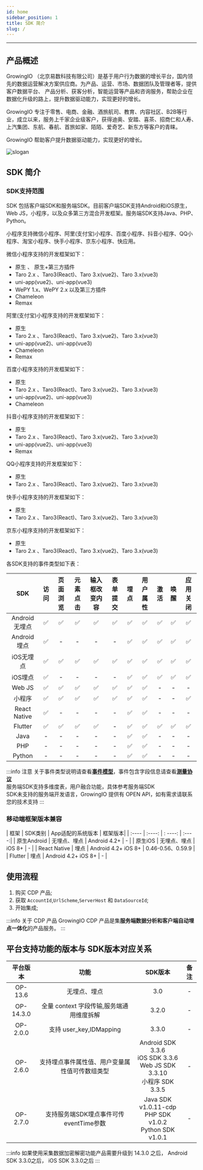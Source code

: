 ```yaml
---
id: home
sidebar_position: 1
title: SDK 简介
slug: /
---
```

--------------

## 产品概述

GrowingIO （北京易数科技有限公司）是基于用户行为数据的增长平台，国内领先的数据运营解决方案供应商。为产品、运营、市场、数据团队及管理者等，提供客户数据平台、  产品分析、获客分析，智能运营等产品和咨询服务，帮助企业在数据化升级的路上，提升数据驱动能力，实现更好的增长。

GrowingIO 专注于零售、电商、金融、酒旅航司、教育、内容社区、B2B等行业，成立以来，服务上千家企业级客户，获得迪奥、安踏、喜茶、招商仁和人寿、上汽集团、东航、春航、首旅如家、陌陌、爱奇艺、新东方等客户的青睐。

GrowingIO 帮助客户提升数据驱动能力，实现更好的增长。

![slogan](https://docs.growingio.com/.gitbook/assets/-LGNxeGABUADKiTWTaEM-LIEN5IgjD_lm1zFG-YX-LIEN8O7RZ9ipiI48vpk45_4_conversion_1_.gif)

## SDK 简介

### SDK支持范围

SDK 包括客户端SDK和服务端SDK。目前客户端SDK支持Android和iOS原生，Web JS，小程序，以及众多第三方混合开发框架。服务端SDK支持Java、PHP、Python。

小程序支持微信小程序、阿里(支付宝)小程序、百度小程序、抖音小程序、QQ小程序、淘宝小程序、快手小程序、京东小程序、快应用。

微信小程序支持的开发框架如下：

- 原生 、 原生+第三方插件
- Taro 2.x 、Taro3(React)、Taro 3.x(vue2)、Taro 3.x(vue3)
- uni-app(vue2)、uni-app(vue3)
- WePY 1.x、WePY 2.x 以及第三方插件
- Chameleon
- Remax

阿里(支付宝)小程序支持的开发框架如下：

- 原生
- Taro 2.x 、Taro3(React)、Taro 3.x(vue2)、Taro 3.x(vue3)
- uni-app(vue2)、uni-app(vue3)
- Chameleon
- Remax

百度小程序支持的开发框架如下：

- 原生
- Taro 2.x 、Taro3(React)、Taro 3.x(vue2)、Taro 3.x(vue3)
- uni-app(vue2)、uni-app(vue3)
- Chameleon

抖音小程序支持的开发框架如下：

- 原生
- Taro 2.x 、Taro3(React)、Taro 3.x(vue2)、Taro 3.x(vue3)
- uni-app(vue2)、uni-app(vue3)
- Remax

QQ小程序支持的开发框架如下：

- 原生
- Taro 2.x 、Taro3(React)、Taro 3.x(vue2)、Taro 3.x(vue3)

快手小程序支持的开发框架如下：

- 原生
- Taro 2.x 、Taro3(React)、Taro 3.x(vue2)、Taro 3.x(vue3)

京东小程序支持的开发框架如下：

- 原生
- Taro 2.x 、Taro3(React)、Taro 3.x(vue2)、Taro 3.x(vue3)

各SDK支持的事件类型如下表：

| SDK | 访问 |  页面浏览  | 元素点击 | 输入框改变内容 | 表单提交 | 埋点 | 用户属性 | 激活 | 唤醒 | 应用关闭 |
|:---:|:---:|:---:|:---:|:---:|:---:|:---:|:---:|:---:|:---:|:----:|
|Android无埋点| ✅ | ✅ | ✅ | ✅ | ✅ | ✅ | ✅ | ✅ | ✅ | ✅ |
|Android埋点  | ✅ | - | - | - | - | ✅ | ✅ | ✅ | ✅ | ✅ |
|iOS无埋点    | ✅ | ✅ | ✅ | ✅ | ✅ | ✅ | ✅ | ✅ | ✅ | ✅ |
|iOS埋点      | ✅ | - | - | - | - | ✅ | ✅ | ✅ | ✅ | ✅ |
|Web JS      | ✅ | ✅ | ✅ | ✅ | ✅ | ✅ | ✅ | - | - |  -|
|小程序       | ✅ | ✅ | ✅ | ✅ | ✅ | ✅ | ✅ | -  | - | ✅ |
|React Native| ✅ | - | - | - | - | ✅ | ✅ | - | - | - |
|Flutter     | ✅ | ✅ | ✅ | ✅ | - | ✅ | ✅ | ✅ | ✅ | ✅ |
|Java        | - | - | - | - | - | ✅ | ✅ | - | - | - |
|PHP         | - | - | - | - | - | ✅ | ✅ | - | - | - |
|Python      | - | - | - | - | - | ✅ | ✅ | - | - | - |

:::info 注意
关于事件类型说明请查看[**事件模型**](/docs/basicknowledge/eventModel)，事件包含字段信息请查看[**测量协议**](/docs/Measurement%20Protocol) <br/>
服务端SDK支持多维度表，用户融合功能，具体参考服务端SDK<br/>
SDK未支持的服务端开发语言，GrowingIO 提供有 OPEN API，如有需求请联系您的技术支持
:::

### 移动端框架版本兼容

|  框架  | SDK类别 | App适配的系统版本 | 框架版本|
|  :----  | :----:  | : ----: | :----:|
| 原生Android | 无埋点、埋点 | Android 4.2+ | - |
| 原生iOS | 无埋点、埋点 | iOS 8+ |  - |
| React Native | 埋点 | Android 4.2+  iOS 8+ |  0.46-0.56、0.59.9 |
| Flutter | 埋点 | Android 4.2+  iOS 8+ |  - |

## 使用流程

1. 购买 CDP 产品;
2. 获取 `AccountId`,`UrlScheme`,`ServerHost` 和 `DataSourceId`;
3. 开始集成;

:::info 关于 CDP 产品
GrowingIO CDP 产品是集**服务端数据分析和客户端自动埋点一体化**的产品服务。
:::

## 平台支持功能的版本与 SDK版本对应关系

|    平台版本    | 功能 |  SDK版本  | 备注|
|:-------:| :----:  |  :-------:  | :----:|
| OP-13.6 | 无埋点、埋点 | 3.0 | - |
| OP-14.3.0 | 全量 context 字段传输,服务端通用维度拆解 |  3.2.0 |  - |
| OP-2.0.0 | 支持 user_key,IDMapping | 3.3.0 | - |
| OP-2.6.0 | 支持埋点事件属性值、用户变量属性值可传数组类型 | Android SDK 3.3.6<br/>iOS SDK 3.3.6<br/>Web JS SDK 3.3.10<br/>小程序 SDK 3.3.5<br/> | - |
| OP-2.7.0 | 支持服务端SDK埋点事件可传eventTime参数 |  Java SDK v1.0.11-cdp<br/> PHP SDK v1.0.2<br/> Python SDK v1.0.1 | - |

:::info
如果使用采集数据加密解密功能产品需要升级到 14.3.0 之后， Android SDK 3.3.0之后， iOS  SDK 3.3.0之后
:::

